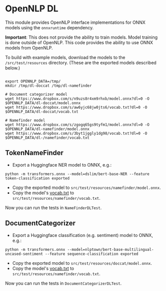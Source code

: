 # OpenNLP DL

This module provides OpenNLP interface implementations for ONNX models using the `onnxruntime` dependency.

**Important**: This does not provide the ability to train models. Model training is done outside of OpenNLP. This code provides the ability to use ONNX models from OpenNLP.

To build with example models, download the models to the `/src/test/resources` directory. (These are the exported models described below.)

```

export OPENNLP_DATA=/tmp/
mkdir /tmp/dl-doccat /tmp/dl-namefinder

# Document categorizer model
wget https://www.dropbox.com/s/n9uzs8r4xm9rhxb/model.onnx?dl=0 -O $OPENNLP_DATA/dl-doccat/model.onnx
wget https://www.dropbox.com/s/aw6yjc68jw0jts6/vocab.txt?dl=0 -O $OPENNLP_DATA/dl-doccat/vocab.txt

# Namefinder model
wget https://www.dropbox.com/s/zgogq65gs9tyfm1/model.onnx?dl=0 -O $OPENNLP_DATA/dl-namefinder/model.onnx
wget https://www.dropbox.com/s/3byt1jggly1dg98/vocab.txt?dl=0 -O $OPENNLP_DATA/dl-/namefinder/vocab.txt
```

## TokenNameFinder

* Export a Huggingface NER model to ONNX, e.g.:

```
python -m transformers.onnx --model=dslim/bert-base-NER --feature token-classification exported
```

* Copy the exported model to `src/test/resources/namefinder/model.onnx`.
* Copy the model's [vocab.txt](https://huggingface.co/dslim/bert-base-NER/tree/main) to `src/test/resources/namefinder/vocab.txt`.

Now you can run the tests in `NameFinderDLTest`.

## DocumentCategorizer

* Export a Huggingface classification (e.g. sentiment) model to ONNX, e.g.:

```
python -m transformers.onnx --model=nlptown/bert-base-multilingual-uncased-sentiment --feature sequence-classification exported
```

* Copy the exported model to `src/test/resources/doccat/model.onnx`.
* Copy the model's [vocab.txt](https://huggingface.co/nlptown/bert-base-multilingual-uncased-sentiment/tree/main) to `src/test/resources/namefinder/vocab.txt`.

Now you can run the tests in `DocumentCategorizerDLTest`.